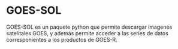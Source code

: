 # GOES-SOL
GOES-SOL es un paquete python que permite descargar imagenes satelitales GOES, y además permite acceder a las series de datos corresponientes a los productos de GOES-R.
